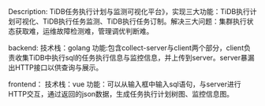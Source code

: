 Description:
    TiDB任务执行计划与监测可视化平台》，实现三大功能：TiDB执行计划可视化、TiDB执行任务监测、TiDB执行任务订制。解决三大问题：集群执行状态获取难，运维故障检测难，管理调优判断难。


backend: 
    技术栈：golang
    功能:包含collect-server与client两个部分，client负责收集TiDB中执行sql的任务执行信息与监控信息，并上传到server。server暴漏出HTTP接口以供查询与展示。

frontend：
    技术栈：vue
    功能：可以从输入框中输入sql语句，与server进行HTTP交互，通过返回的json数据，生成任务执行计划树图、监控信息图。


